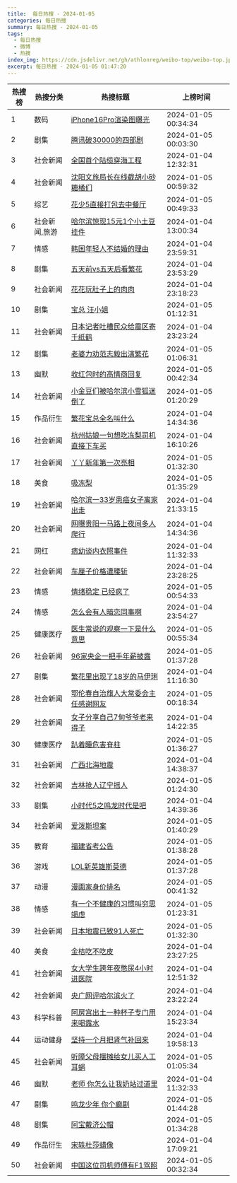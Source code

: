 ```yaml
---
title:  每日热搜 - 2024-01-05
categories: 每日热搜
summary: 每日热搜 - 2024-01-05
tags:
  - 每日热搜
  - 微博
  - 热搜
index_img: https://cdn.jsdelivr.net/gh/athlonreg/weibo-top/weibo-top.jpeg
excerpt: 每日热搜 - 2024-01-05 01:47:20
---
```


| 热搜榜 | 热搜分类 | 热搜标题 | 上榜时间 |
| --- | --- | --- | --- |
| 1 | 数码 | [iPhone16Pro渲染图曝光](https://s.weibo.com/weibo%3Fq%3D%2523iPhone16Pro%E6%B8%B2%E6%9F%93%E5%9B%BE%E6%9B%9D%E5%85%89%2523) | 2024-01-05 00:34:34 | 
| 2 | 剧集 | [腾讯破30000的四部剧](https://s.weibo.com/weibo%3Fq%3D%2523%E8%85%BE%E8%AE%AF%E7%A0%B430000%E7%9A%84%E5%9B%9B%E9%83%A8%E5%89%A7%2523) | 2024-01-05 00:03:30 | 
| 3 | 社会新闻 | [全国首个陆缆穿海工程](https://s.weibo.com/weibo%3Fq%3D%2523%E5%85%A8%E5%9B%BD%E9%A6%96%E4%B8%AA%E9%99%86%E7%BC%86%E7%A9%BF%E6%B5%B7%E5%B7%A5%E7%A8%8B%2523) | 2024-01-04 12:32:31 | 
| 4 | 社会新闻 | [沈阳文旅局长在线截胡小砂糖橘们](https://s.weibo.com/weibo%3Fq%3D%2523%E6%B2%88%E9%98%B3%E6%96%87%E6%97%85%E5%B1%80%E9%95%BF%E5%9C%A8%E7%BA%BF%E6%88%AA%E8%83%A1%E5%B0%8F%E7%A0%82%E7%B3%96%E6%A9%98%E4%BB%AC%2523) | 2024-01-05 00:59:32 | 
| 5 | 综艺 | [花少5直接打包去中餐厅](https://s.weibo.com/weibo%3Fq%3D%2523%E8%8A%B1%E5%B0%915%E7%9B%B4%E6%8E%A5%E6%89%93%E5%8C%85%E5%8E%BB%E4%B8%AD%E9%A4%90%E5%8E%85%2523) | 2024-01-05 00:49:33 | 
| 6 | 社会新闻,旅游 | [哈尔滨惊现15元1个小土豆挂件](https://s.weibo.com/weibo%3Fq%3D%2523%E5%93%88%E5%B0%94%E6%BB%A8%E6%83%8A%E7%8E%B015%E5%85%831%E4%B8%AA%E5%B0%8F%E5%9C%9F%E8%B1%86%E6%8C%82%E4%BB%B6%2523) | 2024-01-04 13:00:34 | 
| 7 | 情感 | [韩国年轻人不结婚的理由](https://s.weibo.com/weibo%3Fq%3D%2523%E9%9F%A9%E5%9B%BD%E5%B9%B4%E8%BD%BB%E4%BA%BA%E4%B8%8D%E7%BB%93%E5%A9%9A%E7%9A%84%E7%90%86%E7%94%B1%2523) | 2024-01-04 23:59:31 | 
| 8 | 剧集 | [五天前vs五天后看繁花](https://s.weibo.com/weibo%3Fq%3D%2523%E4%BA%94%E5%A4%A9%E5%89%8Dvs%E4%BA%94%E5%A4%A9%E5%90%8E%E7%9C%8B%E7%B9%81%E8%8A%B1%2523) | 2024-01-04 23:53:29 | 
| 9 | 社会新闻 | [花花玩肚子上的肉肉](https://s.weibo.com/weibo%3Fq%3D%2523%E8%8A%B1%E8%8A%B1%E7%8E%A9%E8%82%9A%E5%AD%90%E4%B8%8A%E7%9A%84%E8%82%89%E8%82%89%2523) | 2024-01-04 23:18:23 | 
| 10 | 剧集 | [宝总 汪小姐](https://s.weibo.com/weibo%3Fq%3D%2523%E5%AE%9D%E6%80%BB%20%E6%B1%AA%E5%B0%8F%E5%A7%90%2523) | 2024-01-05 01:12:31 | 
| 11 | 社会新闻 | [日本记者吐槽民众给震区寄千纸鹤](https://s.weibo.com/weibo%3Fq%3D%2523%E6%97%A5%E6%9C%AC%E8%AE%B0%E8%80%85%E5%90%90%E6%A7%BD%E6%B0%91%E4%BC%97%E7%BB%99%E9%9C%87%E5%8C%BA%E5%AF%84%E5%8D%83%E7%BA%B8%E9%B9%A4%2523) | 2024-01-04 23:23:24 | 
| 12 | 剧集 | [老婆力劝范志毅出演繁花](https://s.weibo.com/weibo%3Fq%3D%2523%E8%80%81%E5%A9%86%E5%8A%9B%E5%8A%9D%E8%8C%83%E5%BF%97%E6%AF%85%E5%87%BA%E6%BC%94%E7%B9%81%E8%8A%B1%2523) | 2024-01-05 01:06:31 | 
| 13 | 幽默 | [收红包时的高情商回复](https://s.weibo.com/weibo%3Fq%3D%2523%E6%94%B6%E7%BA%A2%E5%8C%85%E6%97%B6%E7%9A%84%E9%AB%98%E6%83%85%E5%95%86%E5%9B%9E%E5%A4%8D%2523) | 2024-01-05 00:42:34 | 
| 14 | 社会新闻 | [小金豆们被哈尔滨小雪狐迷倒了](https://s.weibo.com/weibo%3Fq%3D%2523%E5%B0%8F%E9%87%91%E8%B1%86%E4%BB%AC%E8%A2%AB%E5%93%88%E5%B0%94%E6%BB%A8%E5%B0%8F%E9%9B%AA%E7%8B%90%E8%BF%B7%E5%80%92%E4%BA%86%2523) | 2024-01-05 01:20:29 | 
| 15 | 作品衍生 | [繁花宝总全名叫什么](https://s.weibo.com/weibo%3Fq%3D%2523%E7%B9%81%E8%8A%B1%E5%AE%9D%E6%80%BB%E5%85%A8%E5%90%8D%E5%8F%AB%E4%BB%80%E4%B9%88%2523) | 2024-01-04 14:34:36 | 
| 16 | 社会新闻 | [杭州姑娘一句想吃冻梨司机直接下车买](https://s.weibo.com/weibo%3Fq%3D%2523%E6%9D%AD%E5%B7%9E%E5%A7%91%E5%A8%98%E4%B8%80%E5%8F%A5%E6%83%B3%E5%90%83%E5%86%BB%E6%A2%A8%E5%8F%B8%E6%9C%BA%E7%9B%B4%E6%8E%A5%E4%B8%8B%E8%BD%A6%E4%B9%B0%2523) | 2024-01-04 16:10:26 | 
| 17 | 社会新闻 | [丫丫新年第一次亮相](https://s.weibo.com/weibo%3Fq%3D%2523%E4%B8%AB%E4%B8%AB%E6%96%B0%E5%B9%B4%E7%AC%AC%E4%B8%80%E6%AC%A1%E4%BA%AE%E7%9B%B8%2523) | 2024-01-05 01:32:30 | 
| 18 | 美食 | [吸冻梨](https://s.weibo.com/weibo%3Fq%3D%2523%E5%90%B8%E5%86%BB%E6%A2%A8%2523) | 2024-01-05 01:35:29 | 
| 19 | 社会新闻 | [哈尔滨一33岁患癌女子离家出走](https://s.weibo.com/weibo%3Fq%3D%2523%E5%93%88%E5%B0%94%E6%BB%A8%E4%B8%8033%E5%B2%81%E6%82%A3%E7%99%8C%E5%A5%B3%E5%AD%90%E7%A6%BB%E5%AE%B6%E5%87%BA%E8%B5%B0%2523) | 2024-01-04 21:33:15 | 
| 20 | 社会新闻 | [网曝贵阳一马路上夜间多人爬行](https://s.weibo.com/weibo%3Fq%3D%2523%E7%BD%91%E6%9B%9D%E8%B4%B5%E9%98%B3%E4%B8%80%E9%A9%AC%E8%B7%AF%E4%B8%8A%E5%A4%9C%E9%97%B4%E5%A4%9A%E4%BA%BA%E7%88%AC%E8%A1%8C%2523) | 2024-01-04 14:34:36 | 
| 21 | 网红 | [痞幼谈内衣照事件](https://s.weibo.com/weibo%3Fq%3D%2523%E7%97%9E%E5%B9%BC%E8%B0%88%E5%86%85%E8%A1%A3%E7%85%A7%E4%BA%8B%E4%BB%B6%2523) | 2024-01-04 11:32:33 | 
| 22 | 社会新闻 | [车厘子价格遭腰斩](https://s.weibo.com/weibo%3Fq%3D%2523%E8%BD%A6%E5%8E%98%E5%AD%90%E4%BB%B7%E6%A0%BC%E9%81%AD%E8%85%B0%E6%96%A9%2523) | 2024-01-04 23:28:25 | 
| 23 | 情感 | [情绪稳定 已经疯了](https://s.weibo.com/weibo%3Fq%3D%2523%E6%83%85%E7%BB%AA%E7%A8%B3%E5%AE%9A%20%E5%B7%B2%E7%BB%8F%E7%96%AF%E4%BA%86%2523) | 2024-01-05 00:54:33 | 
| 24 | 情感 | [怎么会有人暗恋同事啊](https://s.weibo.com/weibo%3Fq%3D%2523%E6%80%8E%E4%B9%88%E4%BC%9A%E6%9C%89%E4%BA%BA%E6%9A%97%E6%81%8B%E5%90%8C%E4%BA%8B%E5%95%8A%2523) | 2024-01-04 23:54:27 | 
| 25 | 健康医疗 | [医生常说的观察一下是什么意思](https://s.weibo.com/weibo%3Fq%3D%2523%E5%8C%BB%E7%94%9F%E5%B8%B8%E8%AF%B4%E7%9A%84%E8%A7%82%E5%AF%9F%E4%B8%80%E4%B8%8B%E6%98%AF%E4%BB%80%E4%B9%88%E6%84%8F%E6%80%9D%2523) | 2024-01-05 00:55:34 | 
| 26 | 社会新闻 | [96家央企一把手年薪披露](https://s.weibo.com/weibo%3Fq%3D%252396%E5%AE%B6%E5%A4%AE%E4%BC%81%E4%B8%80%E6%8A%8A%E6%89%8B%E5%B9%B4%E8%96%AA%E6%8A%AB%E9%9C%B2%2523) | 2024-01-05 01:37:28 | 
| 27 | 剧集 | [繁花里出现了18岁的马伊琍](https://s.weibo.com/weibo%3Fq%3D%2523%E7%B9%81%E8%8A%B1%E9%87%8C%E5%87%BA%E7%8E%B0%E4%BA%8618%E5%B2%81%E7%9A%84%E9%A9%AC%E4%BC%8A%E7%90%8D%2523) | 2024-01-04 11:16:30 | 
| 28 | 社会新闻 | [鄂伦春自治旗人大常委会主任感谢网友](https://s.weibo.com/weibo%3Fq%3D%2523%E9%84%82%E4%BC%A6%E6%98%A5%E8%87%AA%E6%B2%BB%E6%97%97%E4%BA%BA%E5%A4%A7%E5%B8%B8%E5%A7%94%E4%BC%9A%E4%B8%BB%E4%BB%BB%E6%84%9F%E8%B0%A2%E7%BD%91%E5%8F%8B%2523) | 2024-01-05 00:18:34 | 
| 29 | 社会新闻 | [女子分享自己7旬爷爷老来得子](https://s.weibo.com/weibo%3Fq%3D%2523%E5%A5%B3%E5%AD%90%E5%88%86%E4%BA%AB%E8%87%AA%E5%B7%B17%E6%97%AC%E7%88%B7%E7%88%B7%E8%80%81%E6%9D%A5%E5%BE%97%E5%AD%90%2523) | 2024-01-04 14:22:35 | 
| 30 | 健康医疗 | [趴着睡危害脊柱](https://s.weibo.com/weibo%3Fq%3D%2523%E8%B6%B4%E7%9D%80%E7%9D%A1%E5%8D%B1%E5%AE%B3%E8%84%8A%E6%9F%B1%2523) | 2024-01-05 01:36:27 | 
| 31 | 社会新闻 | [广西北海地震](https://s.weibo.com/weibo%3Fq%3D%2523%E5%B9%BF%E8%A5%BF%E5%8C%97%E6%B5%B7%E5%9C%B0%E9%9C%87%2523) | 2024-01-04 14:38:37 | 
| 32 | 社会新闻 | [吉林抢人辽宁摇人](https://s.weibo.com/weibo%3Fq%3D%2523%E5%90%89%E6%9E%97%E6%8A%A2%E4%BA%BA%E8%BE%BD%E5%AE%81%E6%91%87%E4%BA%BA%2523) | 2024-01-05 01:24:30 | 
| 33 | 剧集 | [小时代5之鸣龙时代是吧](https://s.weibo.com/weibo%3Fq%3D%2523%E5%B0%8F%E6%97%B6%E4%BB%A35%E4%B9%8B%E9%B8%A3%E9%BE%99%E6%97%B6%E4%BB%A3%E6%98%AF%E5%90%A7%2523) | 2024-01-04 14:39:36 | 
| 34 | 社会新闻 | [爱泼斯坦案](https://s.weibo.com/weibo%3Fq%3D%2523%E7%88%B1%E6%B3%BC%E6%96%AF%E5%9D%A6%E6%A1%88%2523) | 2024-01-05 01:40:29 | 
| 35 | 教育 | [福建省考公告](https://s.weibo.com/weibo%3Fq%3D%2523%E7%A6%8F%E5%BB%BA%E7%9C%81%E8%80%83%E5%85%AC%E5%91%8A%2523) | 2024-01-05 01:38:28 | 
| 36 | 游戏 | [LOL新英雄斯莫德](https://s.weibo.com/weibo%3Fq%3D%2523LOL%E6%96%B0%E8%8B%B1%E9%9B%84%E6%96%AF%E8%8E%AB%E5%BE%B7%2523) | 2024-01-05 01:37:28 | 
| 37 | 动漫 | [漫画家身价排名](https://s.weibo.com/weibo%3Fq%3D%2523%E6%BC%AB%E7%94%BB%E5%AE%B6%E8%BA%AB%E4%BB%B7%E6%8E%92%E5%90%8D%2523) | 2024-01-05 00:41:32 | 
| 38 | 情感 | [有一个不健康的习惯叫穷思竭虑](https://s.weibo.com/weibo%3Fq%3D%2523%E6%9C%89%E4%B8%80%E4%B8%AA%E4%B8%8D%E5%81%A5%E5%BA%B7%E7%9A%84%E4%B9%A0%E6%83%AF%E5%8F%AB%E7%A9%B7%E6%80%9D%E7%AB%AD%E8%99%91%2523) | 2024-01-05 01:23:31 | 
| 39 | 社会新闻 | [日本地震已致91人死亡](https://s.weibo.com/weibo%3Fq%3D%2523%E6%97%A5%E6%9C%AC%E5%9C%B0%E9%9C%87%E5%B7%B2%E8%87%B491%E4%BA%BA%E6%AD%BB%E4%BA%A1%2523) | 2024-01-05 01:32:30 | 
| 40 | 美食 | [金桔吃不吃皮](https://s.weibo.com/weibo%3Fq%3D%2523%E9%87%91%E6%A1%94%E5%90%83%E4%B8%8D%E5%90%83%E7%9A%AE%2523) | 2024-01-04 23:27:25 | 
| 41 | 社会新闻 | [女大学生跨年夜憋尿4小时进医院](https://s.weibo.com/weibo%3Fq%3D%2523%E5%A5%B3%E5%A4%A7%E5%AD%A6%E7%94%9F%E8%B7%A8%E5%B9%B4%E5%A4%9C%E6%86%8B%E5%B0%BF4%E5%B0%8F%E6%97%B6%E8%BF%9B%E5%8C%BB%E9%99%A2%2523) | 2024-01-04 12:51:32 | 
| 42 | 社会新闻 | [央广网评哈尔滨火了](https://s.weibo.com/weibo%3Fq%3D%2523%E5%A4%AE%E5%B9%BF%E7%BD%91%E8%AF%84%E5%93%88%E5%B0%94%E6%BB%A8%E7%81%AB%E4%BA%86%2523) | 2024-01-04 23:22:24 | 
| 43 | 科学科普 | [阿房宫出土一种杯子专门用来喝露水](https://s.weibo.com/weibo%3Fq%3D%2523%E9%98%BF%E6%88%BF%E5%AE%AB%E5%87%BA%E5%9C%9F%E4%B8%80%E7%A7%8D%E6%9D%AF%E5%AD%90%E4%B8%93%E9%97%A8%E7%94%A8%E6%9D%A5%E5%96%9D%E9%9C%B2%E6%B0%B4%2523) | 2024-01-04 15:23:34 | 
| 44 | 运动健身 | [坚持一个月把肾气补回来](https://s.weibo.com/weibo%3Fq%3D%2523%E5%9D%9A%E6%8C%81%E4%B8%80%E4%B8%AA%E6%9C%88%E6%8A%8A%E8%82%BE%E6%B0%94%E8%A1%A5%E5%9B%9E%E6%9D%A5%2523) | 2024-01-04 19:58:13 | 
| 45 | 社会新闻 | [听障父母摆摊给女儿买人工耳蜗](https://s.weibo.com/weibo%3Fq%3D%2523%E5%90%AC%E9%9A%9C%E7%88%B6%E6%AF%8D%E6%91%86%E6%91%8A%E7%BB%99%E5%A5%B3%E5%84%BF%E4%B9%B0%E4%BA%BA%E5%B7%A5%E8%80%B3%E8%9C%97%2523) | 2024-01-05 01:05:34 | 
| 46 | 幽默 | [老师 你怎么让我奶站过道里](https://s.weibo.com/weibo%3Fq%3D%2523%E8%80%81%E5%B8%88%20%E4%BD%A0%E6%80%8E%E4%B9%88%E8%AE%A9%E6%88%91%E5%A5%B6%E7%AB%99%E8%BF%87%E9%81%93%E9%87%8C%2523) | 2024-01-04 11:32:33 | 
| 47 | 剧集 | [鸣龙少年 你个癫剧](https://s.weibo.com/weibo%3Fq%3D%2523%E9%B8%A3%E9%BE%99%E5%B0%91%E5%B9%B4%20%E4%BD%A0%E4%B8%AA%E7%99%AB%E5%89%A7%2523) | 2024-01-05 01:44:28 | 
| 48 | 剧集 | [阿宝戴济公帽](https://s.weibo.com/weibo%3Fq%3D%2523%E9%98%BF%E5%AE%9D%E6%88%B4%E6%B5%8E%E5%85%AC%E5%B8%BD%2523) | 2024-01-05 01:34:28 | 
| 49 | 作品衍生 | [宋轶杜莎蜡像](https://s.weibo.com/weibo%3Fq%3D%2523%E5%AE%8B%E8%BD%B6%E6%9D%9C%E8%8E%8E%E8%9C%A1%E5%83%8F%2523) | 2024-01-04 17:09:21 | 
| 50 | 社会新闻 | [中国这位司机师傅有F1驾照](https://s.weibo.com/weibo%3Fq%3D%2523%E4%B8%AD%E5%9B%BD%E8%BF%99%E4%BD%8D%E5%8F%B8%E6%9C%BA%E5%B8%88%E5%82%85%E6%9C%89F1%E9%A9%BE%E7%85%A7%2523) | 2024-01-05 00:32:34 | 
